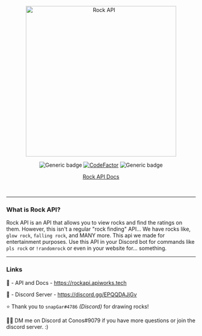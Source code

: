 <br/>

<div align="center">
    <img width="400" src="https://github.com/Mr-Conos/Rock-API/blob/master/Rock-API/img/rock-api.png?raw=true" alt="Rock API">
    
![Generic badge](https://img.shields.io/badge/Version-2.0.0-darkgrey.svg)
[![CodeFactor](https://www.codefactor.io/repository/github/mr-conos/rock-api/badge)](https://www.codefactor.io/repository/github/mr-conos/rock-api)
![Generic badge](https://badgen.net/uptime-robot/status/m790509669-da51f6216ce0fd9785b8732d)

    
[Rock API Docs](https://rock.readthedocs.io/en/latest/)

<br/>

</div> 

---

### What is Rock API?
Rock API is an API that allows you to view rocks and find the ratings on them. However, this isn't a regular "rock finding" API... We have rocks like, `glow rock`, `falling rock`, and MANY more. This api we made for entertainment purposes. Use this API in your Discord bot for commands like `pls rock` or `!randomrock` or even in your website for... something. 

---

### Links
🔗 - API and Docs - https://rockapi.apiworks.tech

🔗 - Discord Server - https://discord.gg/EPQQDAJjGv

⭐ Thank you to `snapGar#4786` *(Discord)* for drawing rocks!

💁‍♂️ DM me on Discord at Conos#9079 if you have more questions or join the discord server. :)
